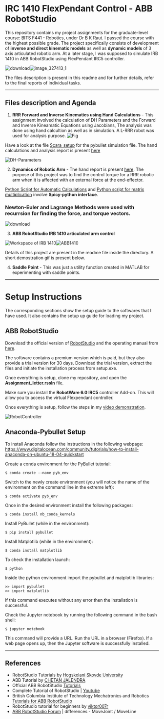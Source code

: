 # IRC 1410 FlexPendant Control - ABB RobotStudio

This repository contains my project assignments for the graduate-level course: BITS F441 - Robotics, under Dr B K Raut. I passed the course with the highest possible grade.
The project specifically consists of development of **inverse and direct kinematic models** as well as **dynamic models** of 3 axis articulated robotic arm. At a later stage, I was supposed to simulate IRB 1410 in ABB RobotStudio using FlexPendant IRC5 controller. 

![download](https://user-images.githubusercontent.com/47540320/114083597-d0470e00-98cc-11eb-8478-b68d7aaaeb8b.jpg)![image_327413_1](https://user-images.githubusercontent.com/47540320/114073489-f5358400-98c0-11eb-9f96-5e7777a416f2.png)

The files description is present in this readme and for further details, refer to the final reports of individual tasks. 

---

## Files description and Agenda

 1. **RRR Forward and Inverse Kinematics using Hand Calculations** - This assignment involved the calculation of DH Parameters and the Forward and Inverse Kineamatic Equations using Jacobians, The analysis was done using hand calcultion as well as in simulation. A L-RRR robot was used for analysis purpose.
![Fig](https://github.com/Jash-2000/Robotics-IRC-1410-Flexpendant/blob/master/Problem.jpg)

Have a look at the file [Scara_setup](https://github.com/Jash-2000/Robotics-IRC-1410-Flexpendant/blob/master/Scara_setup.ipynb) for the pybullet simulation file.
The hand calculations and analysis report is present [here](https://github.com/Jash-2000/Robotics-IRC-1410-Flexpendant/blob/master/Robotics_Assignment_1_Jash_Shah.pdf)

![DH-Parameters](https://www.researchgate.net/profile/Hayder-Al-Assadi/publication/271608615/figure/tbl1/AS:392071643975699@1470488572882/D-H-Parameters-of-the-IRB1410-Robot.png)



 2. **Dynamics of Robotic Arm**  - The hand report is present [here](https://github.com/Jash-2000/Robotics-IRC-1410-Flexpendant/blob/master/2018A8PS0507P_Robotics_Assignmemt-2.pdf). The purpose of this project was to find the control torque for a RRR robotic arm when it is affected with an external force at the end-effector.

[Python Script for Automatic Calculations](https://github.com/Jash-2000/Robotics-IRC-1410-Flexpendant/blob/master/main_script.py) and [Python script for matrix multiplication](https://github.com/Jash-2000/Robotics-IRC-1410-Flexpendant/blob/master/Robotics_assignment.py) involve **Spicy-python interface**.

### **__Newton-Euler and Lagrange Methods were used with recurrsion for finding the force, and torque vectors.__**

![download](https://user-images.githubusercontent.com/47540320/114085913-9f1c0d00-98cf-11eb-9aa5-01470f888665.jpg)


 3. **ABB RobotStudio IRB 1410 articulated arm control**

![Workspace of IRB 1410](https://user-images.githubusercontent.com/47540320/113731014-09894d80-9716-11eb-96dd-e1c877f020ca.PNG)![ABB1410](https://user-images.githubusercontent.com/47540320/113704089-527ed900-96f9-11eb-9dc2-9f124751e2d3.jpg) 

Details of this project are present in the readme file inside the directory. A short demostration gif is present below.

 4. **Saddle Point** - This was just a utility function created in MATLAB for experimenting with saddle points.

---

# Setup Instructions

The corresponding sections show the setup guide to the softwares that I have used. It also contains the setup up guide for loading my project.

## ABB RobotStudio

Download the official version of [RobotStudio](https://new.abb.com/products/robotics/robotstudio) and the operating manual from [here](https://library.e.abb.com/public/4b4d0a7f1e14fcdac1257c13004f1121/3HAC032104-en.pdf).

The software contains a premium version which is paid, but they also provide a trial version for 30 days. Download the trial version, extract the files and initiate the installation process from setup.exe.

Once everything is setup, clone my repository, and open the [**Assignment_letter.rssln**](https://github.com/Jash-2000/Robotics-IRC-1410-Flexpendant/blob/master/ABB%20RobotStudio%20IRB%201410%20articulated%20arm%20control/Assignment_Letter.rar) file. 

Make sure you install the **RobotWare 6.0 IRC5** controller Add-on. This will allow you to access the virtual Flexpendant controller. 

Once everything is setup, follow the steps in my [video demonstration](https://github.com/Jash-2000/Robotics-IRC-1410-Flexpendant/blob/master/Assignment_Output.mp4).

![RobotController](https://user-images.githubusercontent.com/47540320/113730350-7223fa80-9715-11eb-9e09-782bf126a44a.PNG)


## Anaconda-Pybullet Setup

To install Anaconda follow the instructions in the following webpage:  
https://www.digitalocean.com/community/tutorials/how-to-install-anaconda-on-ubuntu-18-04-quickstart

Create a conda environment for the PyBullet tutorial:  
```
$ conda create --name pyb_env  
```
Switch to the newly create environment (you will notice the name of the environment on the command line in the extreme left):  
```
$ conda activate pyb_env  
```

Once in the desired environment install the following packages:  
```
$ conda install nb_conda_kernels  
```

Install PyBullet (while in the environment):  
```
$ pip install pybullet  
```

Install Matplotlib (while in the environment):
```
$ conda install matplotlib
```



To check the installation launch:  
```
$ python  
```

Inside the python environment import the pybullet and matplotlib libraries:  
```
>> import pybullet
>> import matplotlib
```
If this command executes without any error then the installation is successful.  


Check the Jupyter notebook by running the following command in the bash shell:  
```
$ jupyter notebook  
```
This command will provide a URL. Run the URL in a browser (Firefox). If a web page opens up, then the Jupyter software is successfully installed.  

---

## References

  * RobotStudio Tutorials by [Hogskolani Skovde University](https://his.instructure.com/courses/3328/pages/robotstudio-tutorial-video-library)
  * ABB Tutorial by [CHETAN JALENDRA](https://drive.google.com/file/d/1mdPkSNv2JhjNpQBhUM0tqa1tpV0jWVSs/view?usp=sharing)
  * Official ABB RobotStudio [Tutorials](https://new.abb.com/products/robotics/robotstudio/tutorials)
  * Complete Tutorial of RobotStudio | [Youtube](https://www.youtube.com/watch?v=9kp-YR6hoGk&list=PL7vknECtgBIyxmhZDBx3xj0AGNcyxt93b)
  * British Columbia Institute of Technology Mechatronics and Robotics [Tutorials for ABB RobotStudio](https://www.youtube.com/watch?v=9kp-YR6hoGk)
  * RobotStudio tutorial for beginners by [viktor007r](https://www.youtube.com/watch?v=kQax9-TvrHE)
  * [ABB RobotStudio Forum](https://forums.robotstudio.com/discussion/74/differences-movejoint-moveline) | differences - MoveJoint / MoveLine

